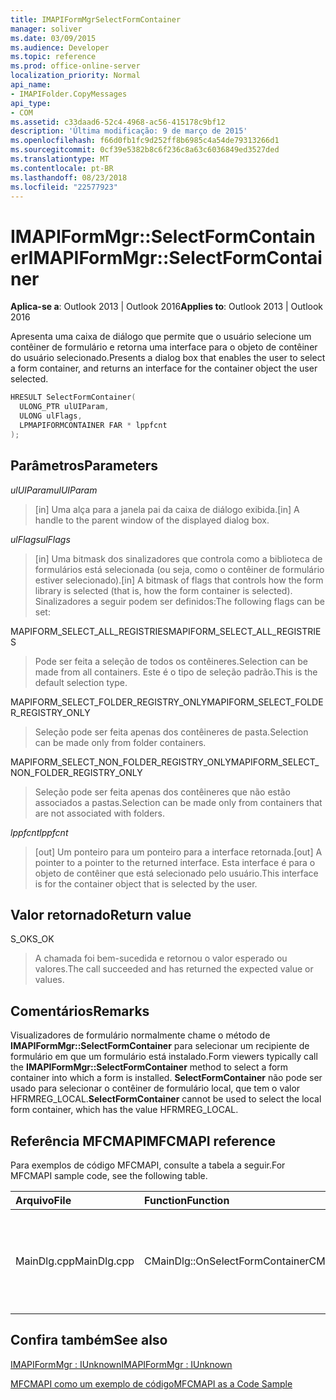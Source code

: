 ```yaml
---
title: IMAPIFormMgrSelectFormContainer
manager: soliver
ms.date: 03/09/2015
ms.audience: Developer
ms.topic: reference
ms.prod: office-online-server
localization_priority: Normal
api_name:
- IMAPIFolder.CopyMessages
api_type:
- COM
ms.assetid: c33daad6-52c4-4968-ac56-415178c9bf12
description: 'Última modificação: 9 de março de 2015'
ms.openlocfilehash: f66d0fb1fc9d252ff8b6985c4a54de79313266d1
ms.sourcegitcommit: 0cf39e5382b8c6f236c8a63c6036849ed3527ded
ms.translationtype: MT
ms.contentlocale: pt-BR
ms.lasthandoff: 08/23/2018
ms.locfileid: "22577923"
---
```

# <a name="imapiformmgrselectformcontainer"></a><span data-ttu-id="fca94-103">IMAPIFormMgr::SelectFormContainer</span><span class="sxs-lookup"><span data-stu-id="fca94-103">IMAPIFormMgr::SelectFormContainer</span></span>

  
  
<span data-ttu-id="fca94-104">**Aplica-se a**: Outlook 2013 | Outlook 2016</span><span class="sxs-lookup"><span data-stu-id="fca94-104">**Applies to**: Outlook 2013 | Outlook 2016</span></span> 
  
<span data-ttu-id="fca94-105">Apresenta uma caixa de diálogo que permite que o usuário selecione um contêiner de formulário e retorna uma interface para o objeto de contêiner do usuário selecionado.</span><span class="sxs-lookup"><span data-stu-id="fca94-105">Presents a dialog box that enables the user to select a form container, and returns an interface for the container object the user selected.</span></span>
  
```cpp
HRESULT SelectFormContainer(
  ULONG_PTR ulUIParam,
  ULONG ulFlags,
  LPMAPIFORMCONTAINER FAR * lppfcnt
);
```

## <a name="parameters"></a><span data-ttu-id="fca94-106">Parâmetros</span><span class="sxs-lookup"><span data-stu-id="fca94-106">Parameters</span></span>

 <span data-ttu-id="fca94-107">_ulUIParam_</span><span class="sxs-lookup"><span data-stu-id="fca94-107">_ulUIParam_</span></span>
  
> <span data-ttu-id="fca94-108">[in] Uma alça para a janela pai da caixa de diálogo exibida.</span><span class="sxs-lookup"><span data-stu-id="fca94-108">[in] A handle to the parent window of the displayed dialog box.</span></span> 
    
 <span data-ttu-id="fca94-109">_ulFlags_</span><span class="sxs-lookup"><span data-stu-id="fca94-109">_ulFlags_</span></span>
  
> <span data-ttu-id="fca94-110">[in] Uma bitmask dos sinalizadores que controla como a biblioteca de formulários está selecionada (ou seja, como o contêiner de formulário estiver selecionado).</span><span class="sxs-lookup"><span data-stu-id="fca94-110">[in] A bitmask of flags that controls how the form library is selected (that is, how the form container is selected).</span></span> <span data-ttu-id="fca94-111">Sinalizadores a seguir podem ser definidos:</span><span class="sxs-lookup"><span data-stu-id="fca94-111">The following flags can be set:</span></span>
    
<span data-ttu-id="fca94-112">MAPIFORM_SELECT_ALL_REGISTRIES</span><span class="sxs-lookup"><span data-stu-id="fca94-112">MAPIFORM_SELECT_ALL_REGISTRIES</span></span> 
  
> <span data-ttu-id="fca94-113">Pode ser feita a seleção de todos os contêineres.</span><span class="sxs-lookup"><span data-stu-id="fca94-113">Selection can be made from all containers.</span></span> <span data-ttu-id="fca94-114">Este é o tipo de seleção padrão.</span><span class="sxs-lookup"><span data-stu-id="fca94-114">This is the default selection type.</span></span> 
    
<span data-ttu-id="fca94-115">MAPIFORM_SELECT_FOLDER_REGISTRY_ONLY</span><span class="sxs-lookup"><span data-stu-id="fca94-115">MAPIFORM_SELECT_FOLDER_REGISTRY_ONLY</span></span> 
  
> <span data-ttu-id="fca94-116">Seleção pode ser feita apenas dos contêineres de pasta.</span><span class="sxs-lookup"><span data-stu-id="fca94-116">Selection can be made only from folder containers.</span></span>
    
<span data-ttu-id="fca94-117">MAPIFORM_SELECT_NON_FOLDER_REGISTRY_ONLY</span><span class="sxs-lookup"><span data-stu-id="fca94-117">MAPIFORM_SELECT_NON_FOLDER_REGISTRY_ONLY</span></span> 
  
> <span data-ttu-id="fca94-118">Seleção pode ser feita apenas dos contêineres que não estão associados a pastas.</span><span class="sxs-lookup"><span data-stu-id="fca94-118">Selection can be made only from containers that are not associated with folders.</span></span>
    
 <span data-ttu-id="fca94-119">_lppfcnt_</span><span class="sxs-lookup"><span data-stu-id="fca94-119">_lppfcnt_</span></span>
  
> <span data-ttu-id="fca94-120">[out] Um ponteiro para um ponteiro para a interface retornada.</span><span class="sxs-lookup"><span data-stu-id="fca94-120">[out] A pointer to a pointer to the returned interface.</span></span> <span data-ttu-id="fca94-121">Esta interface é para o objeto de contêiner que está selecionado pelo usuário.</span><span class="sxs-lookup"><span data-stu-id="fca94-121">This interface is for the container object that is selected by the user.</span></span>
    
## <a name="return-value"></a><span data-ttu-id="fca94-122">Valor retornado</span><span class="sxs-lookup"><span data-stu-id="fca94-122">Return value</span></span>

<span data-ttu-id="fca94-123">S_OK</span><span class="sxs-lookup"><span data-stu-id="fca94-123">S_OK</span></span> 
  
> <span data-ttu-id="fca94-124">A chamada foi bem-sucedida e retornou o valor esperado ou valores.</span><span class="sxs-lookup"><span data-stu-id="fca94-124">The call succeeded and has returned the expected value or values.</span></span>
    
## <a name="remarks"></a><span data-ttu-id="fca94-125">Comentários</span><span class="sxs-lookup"><span data-stu-id="fca94-125">Remarks</span></span>

<span data-ttu-id="fca94-126">Visualizadores de formulário normalmente chame o método de **IMAPIFormMgr::SelectFormContainer** para selecionar um recipiente de formulário em que um formulário está instalado.</span><span class="sxs-lookup"><span data-stu-id="fca94-126">Form viewers typically call the **IMAPIFormMgr::SelectFormContainer** method to select a form container into which a form is installed.</span></span> <span data-ttu-id="fca94-127">**SelectFormContainer** não pode ser usado para selecionar o contêiner de formulário local, que tem o valor HFRMREG_LOCAL.</span><span class="sxs-lookup"><span data-stu-id="fca94-127">**SelectFormContainer** cannot be used to select the local form container, which has the value HFRMREG_LOCAL.</span></span> 
  
## <a name="mfcmapi-reference"></a><span data-ttu-id="fca94-128">Referência MFCMAPI</span><span class="sxs-lookup"><span data-stu-id="fca94-128">MFCMAPI reference</span></span>

<span data-ttu-id="fca94-129">Para exemplos de código MFCMAPI, consulte a tabela a seguir.</span><span class="sxs-lookup"><span data-stu-id="fca94-129">For MFCMAPI sample code, see the following table.</span></span>
  
|<span data-ttu-id="fca94-130">**Arquivo**</span><span class="sxs-lookup"><span data-stu-id="fca94-130">**File**</span></span>|<span data-ttu-id="fca94-131">**Function**</span><span class="sxs-lookup"><span data-stu-id="fca94-131">**Function**</span></span>|<span data-ttu-id="fca94-132">**Comment**</span><span class="sxs-lookup"><span data-stu-id="fca94-132">**Comment**</span></span>|
|:-----|:-----|:-----|
|<span data-ttu-id="fca94-133">MainDlg.cpp</span><span class="sxs-lookup"><span data-stu-id="fca94-133">MainDlg.cpp</span></span>  <br/> |<span data-ttu-id="fca94-134">CMainDlg::OnSelectFormContainer</span><span class="sxs-lookup"><span data-stu-id="fca94-134">CMainDlg::OnSelectFormContainer</span></span>  <br/> |<span data-ttu-id="fca94-135">MFCMAPI usa o método **IMAPIFormMgr::SelectFormContainer** para selecionar um contêiner de formulário antes de renderizar seu conteúdo.</span><span class="sxs-lookup"><span data-stu-id="fca94-135">MFCMAPI uses the **IMAPIFormMgr::SelectFormContainer** method to select a form container before rendering its contents.</span></span>  <br/> |
   
## <a name="see-also"></a><span data-ttu-id="fca94-136">Confira também</span><span class="sxs-lookup"><span data-stu-id="fca94-136">See also</span></span>



[<span data-ttu-id="fca94-137">IMAPIFormMgr : IUnknown</span><span class="sxs-lookup"><span data-stu-id="fca94-137">IMAPIFormMgr : IUnknown</span></span>](imapiformmgriunknown.md)


[<span data-ttu-id="fca94-138">MFCMAPI como um exemplo de código</span><span class="sxs-lookup"><span data-stu-id="fca94-138">MFCMAPI as a Code Sample</span></span>](mfcmapi-as-a-code-sample.md)

